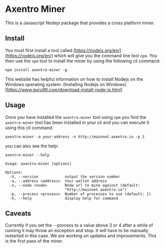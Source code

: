 # Axentro Miner

This is a Javascript Nodejs package that provides a cross platform miner.

## Install

You must first install a tool called [https://nodejs.org/en/](https://nodejs.org/en/) which will give you the command line tool `npm`. You then use the `npm` tool to install the miner by using the following cli command:

```
npm install axentro-miner -g
``` 

This website has helpful information on how to install Nodejs on the Windows operating system: (Installing Nodejs on Windows)[https://www.guru99.com/download-install-node-js.html]

## Usage

Once you have installed the `axentro-miner` tool using `npm` you find the `axentro-miner` tool has been installed in your cli and you can execute it using this cli command:

```
axentro-miner -a your-address -n http://mainnet.axentro.io -p 2
```

you can also see the help:

```
axentro-miner --help

Usage: axentro-miner [options]

Options:
  -V, --version            output the version number
  -a, --address <address>  Your wallet address
  -n, --node <node>        Node url to mine against (default:
                           "http://mainnet.axentro.io")
  -p, --process <process>  Number of processes to use (default: 1)
  -h, --help               display help for command
```

## Caveats

Currently if you set the --process to a value above 3 or 4 after a while of running it may throw an exception and stop. It will have to be manually restarted in this case. We are working on updates and improvements. This is the first pass of the miner.
